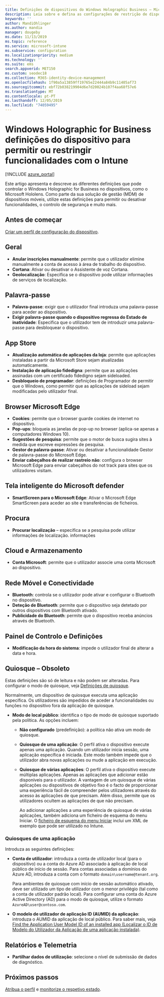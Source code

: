 ```yaml
---
title: Definições de dispositivos do Windows Holographic Business – Microsoft Intune – Azure | Documentos da Microsoft
description: Leia sobre e defina as configurações de restrição de dispositivo no Microsoft Intune para Windows Holographic for Business, incluindo cancelamento de registro, geolocalização, senhas, instalar aplicativos da loja de aplicativos, cookies e pop-ups no Microsoft Edge, Microsoft defender, Pesquisar, nuvem e armazenamento, conectividade Bluetooth, tempo do sistema e dados de uso no Azure.
keywords: ''
author: MandiOhlinger
ms.author: mandia
manager: dougeby
ms.date: 11/13/2019
ms.topic: reference
ms.service: microsoft-intune
ms.subservice: configuration
ms.localizationpriority: medium
ms.technology: ''
ms.suite: ems
search.appverid: MET150
ms.custom: seodec18
ms.collection: M365-identity-device-management
ms.openlocfilehash: 1f90a5a13859ff19765e22444a84b9c11405af73
ms.sourcegitcommit: ebf72b038219904d6e7d20024b107f4aa68f57e6
ms.translationtype: MT
ms.contentlocale: pt-PT
ms.lasthandoff: 12/05/2019
ms.locfileid: "74059495"
---
```

# <a name="windows-holographic-for-business-device-settings-to-allow-or-restrict-features-using-intune"></a>Windows Holographic for Business definições do dispositivo para permitir ou restringir funcionalidades com o Intune

[!INCLUDE [azure_portal](../includes/azure_portal.md)]

Este artigo apresenta e descreve as diferentes definições que pode controlar o Windows Holographic for Business no dispositivos, como o Microsoft Hololens. Como parte da sua solução de gestão (MDM) de dispositivos móveis, utilize estas definições para permitir ou desativar funcionalidades, o controlo de segurança e muito mais.

## <a name="before-you-begin"></a>Antes de começar

[Criar um perfil de configuração do dispositivo](device-restrictions-configure.md#create-the-profile).

## <a name="general"></a>Geral

- **Anular inscrições manualmente**: permite que o utilizador elimine manualmente a conta de acesso à área de trabalho do dispositivo.
- **Cortana**: Ativar ou desativar o Assistente de voz Cortana.
- **Geolocalização**: Especifica se o dispositivo pode utilizar informações de serviços de localização.

## <a name="password"></a>Palavra-passe

- **Palavra-passe**: exigir que o utilizador final introduza uma palavra-passe para aceder ao dispositivo.
- **Exigir palavra-passe quando o dispositivo regressa do Estado de inatividade**: Especifica que o utilizador tem de introduzir uma palavra-passe para desbloquear o dispositivo.

## <a name="app-store"></a>App Store

- **Atualização automática de aplicações da loja**: permite que aplicações instaladas a partir da Microsoft Store sejam atualizadas automaticamente.
- **Instalação de aplicação fidedigna**: permite que as aplicações assinadas com um certificado fidedigno sejam sideloaded.
- **Desbloqueio de programador**: definições de Programador de permitir que o Windows, como permitir que as aplicações de sideload sejam modificadas pelo utilizador final.

## <a name="microsoft-edge-browser"></a>Browser Microsoft Edge

- **Cookies**: permite que o browser guarde cookies de internet no dispositivo.
- **Pop-ups**: bloqueia as janelas de pop-up no browser (aplica-se apenas a computadores Windows 10).
- **Sugestões de pesquisa**: permite que o motor de busca sugira sites à medida que escreve expressões de pesquisa.
- **Gestor de palavra-passe**: Ativar ou desativar a funcionalidade Gestor de palavra-passe do Microsoft Edge.
- **Enviar cabeçalhos de realizar rastreio não**: configura o browser Microsoft Edge para enviar cabeçalhos do not track para sites que os utilizadores visitam.

## <a name="microsoft-defender-smart-screen"></a>Tela inteligente do Microsoft defender

- **SmartScreen para o Microsoft Edge**: Ativar o Microsoft Edge SmartScreen para aceder ao site e transferências de ficheiros.

## <a name="search"></a>Procura

- **Procurar localização** – especifica se a pesquisa pode utilizar informações de localização. informações

## <a name="cloud-and-storage"></a>Cloud e Armazenamento

- **Conta Microsoft**: permite que o utilizador associe uma conta Microsoft ao dispositivo.

## <a name="cellular-and-connectivity"></a>Rede Móvel e Conectividade

- **Bluetooth**: controla se o utilizador pode ativar e configurar o Bluetooth no dispositivo.
- **Deteção de Bluetooth**: permite que o dispositivo seja detetado por outros dispositivos com Bluetooth ativado.
- **Publicidade do Bluetooth**: permite que o dispositivo receba anúncios através de Bluetooth.

## <a name="control-panel-and-settings"></a>Painel de Controlo e Definições

- **Modificação da hora do sistema**: impede o utilizador final de alterar a data e hora.

## <a name="kiosk---obsolete"></a>Quiosque – Obsoleto

Estas definições são só de leitura e não podem ser alteradas. Para configurar o modo de quiosque, veja [Definições de quiosque](kiosk-settings-holographic.md).

Normalmente, um dispositivo de quiosque executa uma aplicação específica. Os utilizadores são impedidos de aceder a funcionalidades ou funções no dispositivo fora da aplicação de quiosque.

- **Modo de local público**: identifica o tipo de modo de quiosque suportado pela política. As opções incluem:

  - **Não configurado** (predefinição): a política não ativa um modo de quiosque. 
  - **Quiosque de uma aplicação**: O perfil ativa o dispositivo execute apenas uma aplicação. Quando um utilizador inicia sessão, uma aplicação específica é iniciada. Este modo também impede que o utilizador abra novas aplicações ou mude a aplicação em execução.
  - **Quiosque de várias aplicações**: O perfil ativa o dispositivo execute múltiplas aplicações. Apenas as aplicações que adicionar estão disponíveis para o utilizador. A vantagem de um quiosque de várias aplicações ou dispositivos de objetivo fixo é o facto de proporcionar uma experiência fácil de compreender pelos utilizadores através do acesso às aplicações de que precisam. Além disso, permite que os utilizadores ocultem as aplicações de que não precisam. 
  
    Ao adicionar aplicações a uma experiência de quiosque de várias aplicações, também adiciona um ficheiro de esquema do menu Iniciar. O [ficheiro de esquema do menu Iniciar](/hololens/hololens-kiosk#start-layout-file-for-mdm-intune-and-others) inclui um XML de exemplo que pode ser utilizado no Intune. 

### <a name="single-app-kiosks"></a>Quiosques de uma aplicação

Introduza as seguintes definições:

- **Conta de utilizador**: introduza a conta de utilizador local (para o dispositivo) ou a conta do Azure AD associado à aplicação de local público de início de sessão. Para contas associadas a domínios do Azure AD, introduza a conta com o formato `domain\username@tenant.org`. 

    Para ambientes de quiosque com início de sessão automático ativado, deve ser utilizado um tipo de utilizador com o menor privilégio (tal como a conta de utilizador padrão local). Para configurar uma conta do Azure Active Directory (AD) para o modo de quiosque, utilize o formato `AzureAD\user@contoso.com`.

- **O modelo de utilizador de aplicação ID (AUMID) da aplicação**: introduza o AUMID da aplicação de local público. Para saber mais, veja [Find the Application User Model ID of an installed app (Localizar o ID de Modelo do Utilizador da Aplicação de uma aplicação instalada)](https://docs.microsoft.com/windows-hardware/customize/enterprise/find-the-application-user-model-id-of-an-installed-app).

## <a name="reporting-and-telemetry"></a>Relatórios e Telemetria

- **Partilhar dados de utilização**: selecione o nível de submissão de dados de diagnóstico.

## <a name="next-steps"></a>Próximos passos

[Atribua o perfil](device-profile-assign.md) e [monitorize o respetivo estado](device-profile-monitor.md).
